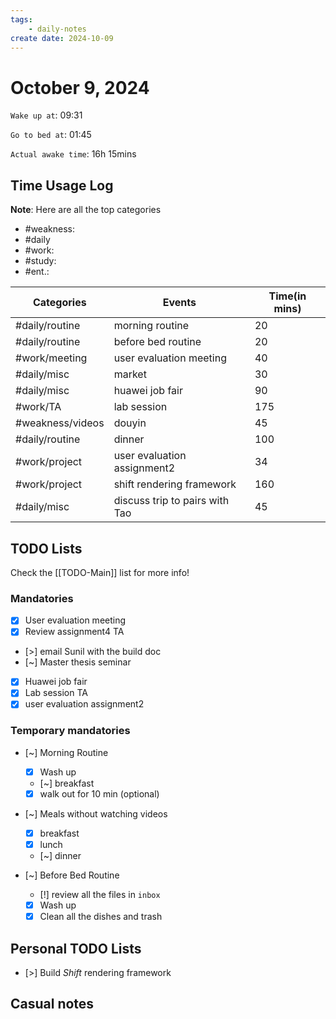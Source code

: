 ```yaml
---
tags: 
    - daily-notes
create date: 2024-10-09
---
```


# October 9, 2024

`Wake up at`: 09:31

`Go to bed at`: 01:45

`Actual awake time`: 16h 15mins

## Time Usage Log

**Note**: Here are all the top categories

- #weakness: 
- #daily
- #work:
- #study:
- #ent.:

| Categories       | Events                         | Time(in mins) |
|------------------|--------------------------------|---------------|
| #daily/routine   | morning routine                | 20            |
| #daily/routine   | before bed routine             | 20            |
| #work/meeting    | user evaluation meeting        | 40            |
| #daily/misc      | market                         | 30            |
| #daily/misc      | huawei job fair                | 90            |
| #work/TA         | lab session                    | 175           |
| #weakness/videos | douyin                         | 45            |
| #daily/routine   | dinner                         | 100           |
| #work/project    | user evaluation assignment2    | 34            |
| #work/project    | shift rendering framework      | 160           |
| #daily/misc      | discuss trip to pairs with Tao | 45            |



## TODO Lists

Check the [[TODO-Main]] list for more info!

### Mandatories

- [x] User evaluation meeting
- [x] Review assignment4 TA
- [>] email Sunil with the build doc
- [~] Master thesis seminar
- [x] Huawei job fair
- [x] Lab session TA
- [x] user evaluation assignment2

### Temporary mandatories

- [~] Morning Routine 
    - [x] Wash up
    - [~] breakfast
    - [x] walk out for 10 min (optional)

- [~] Meals without watching videos
    - [x] breakfast
    - [x] lunch
    - [~] dinner

- [~] Before Bed Routine
    - [!] review all the files in `inbox`
    - [x] Wash up
    - [x] Clean all the dishes and trash
    
## Personal TODO Lists

- [>] Build *Shift* rendering framework

## Casual notes

